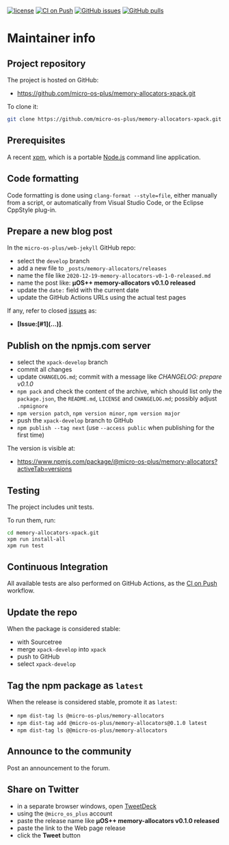 [![license](https://img.shields.io/github/license/micro-os-plus/memory-allocators-xpack)](https://github.com/micro-os-plus/memory-allocators-xpack/blob/xpack/LICENSE)
[![CI on Push](https://github.com/micro-os-plus/memory-allocators-xpack/workflows/CI%20on%20Push/badge.svg)](https://github.com/micro-os-plus/memory-allocators-xpack/actions?query=workflow%3A%22CI+on+Push%22)
[![GitHub issues](https://img.shields.io/github/issues/micro-os-plus/memory-allocators-xpack.svg)](https://github.com/micro-os-plus/memory-allocators-xpack/issues)
[![GitHub pulls](https://img.shields.io/github/issues-pr/micro-os-plus/memory-allocators-xpack.svg)](https://github.com/micro-os-plus/memory-allocators-xpack/pulls)

# Maintainer info

## Project repository

The project is hosted on GitHub:

- https://github.com/micro-os-plus/memory-allocators-xpack.git

To clone it:

```sh
git clone https://github.com/micro-os-plus/memory-allocators-xpack.git memory-allocators-xpack.git
```

## Prerequisites

A recent [xpm](https://xpack.github.io/xpm/), which is a portable
[Node.js](https://nodejs.org/) command line application.

## Code formatting

Code formatting is done using `clang-format --style=file`, either manually
from a script, or automatically from Visual Studio Code, or the Eclipse
CppStyle plug-in.

## Prepare a new blog post

In the `micro-os-plus/web-jekyll` GitHub repo:

- select the `develop` branch
- add a new file to `_posts/memory-allocators/releases`
- name the file like `2020-12-19-memory-allocators-v0-1-0-released.md`
- name the post like: **µOS++ memory-allocators v0.1.0 released**
- update the `date:` field with the current date
- update the GitHub Actions URLs using the actual test pages

If any, refer to closed
[issues](https://github.com/micro-os-plus/memory-allocators/issues)
as:

- **[Issue:\[#1\]\(...\)]**.

## Publish on the npmjs.com server

- select the `xpack-develop` branch
- commit all changes
- update `CHANGELOG.md`; commit with a message like _CHANGELOG: prepare v0.1.0_
- `npm pack` and check the content of the archive, which should list
  only the `package.json`, the `README.md`, `LICENSE` and `CHANGELOG.md`;
  possibly adjust `.npmignore`
- `npm version patch`, `npm version minor`, `npm version major`
- push the `xpack-develop` branch to GitHub
- `npm publish --tag next` (use `--access public` when publishing for
  the first time)

The version is visible at:

- https://www.npmjs.com/package/@micro-os-plus/memory-allocators?activeTab=versions

## Testing

The project includes unit tests.

To run them, run:

```sh
cd memory-allocators-xpack.git
xpm run install-all
xpm run test
```

## Continuous Integration

All available tests are also performed on GitHub Actions, as the
[CI on Push](https://github.com/micro-os-plus/memory-allocators-xpack/actions?query=workflow%3A%22CI+on+Push%22)
workflow.

## Update the repo

When the package is considered stable:

- with Sourcetree
- merge `xpack-develop` into `xpack`
- push to GitHub
- select `xpack-develop`

## Tag the npm package as `latest`

When the release is considered stable, promote it as `latest`:

- `npm dist-tag ls @micro-os-plus/memory-allocators`
- `npm dist-tag add @micro-os-plus/memory-allocators@0.1.0 latest`
- `npm dist-tag ls @@micro-os-plus/memory-allocators`

## Announce to the community

Post an announcement to the forum.

## Share on Twitter

- in a separate browser windows, open [TweetDeck](https://tweetdeck.twitter.com/)
- using the `@micro_os_plus` account
- paste the release name like **µOS++ memory-allocators v0.1.0 released**
- paste the link to the Web page release
- click the **Tweet** button
